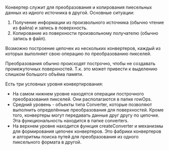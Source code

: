 Конвертер служит для преобразования и копирования пиесельных данных из идного источника в другой.
Основные ситуации:
1. Получение информации из произвольного источника (обычно чтение из файла) и запись в поверхность.
2. Копирование из поверхности произвольному получателю (обычно запись в файл).

Возможно построение цепочек из нескольких конвертеров, каждый из которых выполняет свою операцию по преобразованию пикселей.

Преобразования обычно происходят построчно, чтобы не создавать промежуточных поверхностей. 
Т.к. это может привести к выделению слишком большого объёма памяти.

Есть три условных уровня конвертирования:
- На самом нижнем уровне находятся операции построчного преобразования пикселей. Они располагаются в папке rowOps.
- Средний уровень - объекты типа Converter, которые позволяют выполнить определённые преобразования для поверхностей. Кроме того, конвертеры могут передавать данные друг другу по цепочке. Эта функциональность находится в папке converters.
- На верхнем уровне находится функция createConverter и механизмы для формирования цепочек конвертеров. Это фабрики конвертеров и алгоритмы поиска путей для преобразования из одного пиксельного формата в другой.